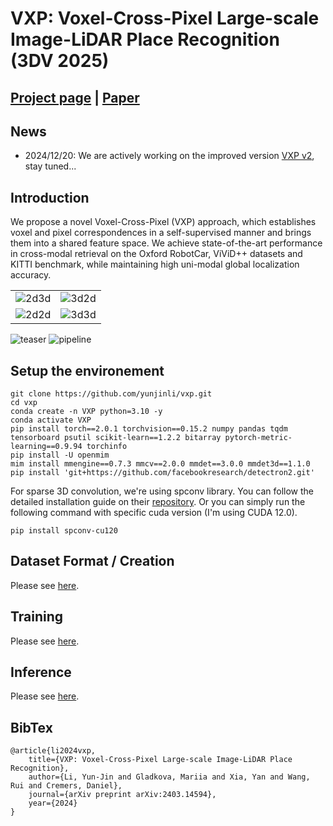 # VXP: Voxel-Cross-Pixel Large-scale Image-LiDAR Place Recognition (3DV 2025)

## [Project page](https://yunjinli.github.io/projects-vxp/) | [Paper](https://arxiv.org/abs/2403.14594)
## News
- 2024/12/20: We are actively working on the improved version [VXP v2](https://hip-fin-125.notion.site/VXP-v2-1ba767bfef4280a2ac7be375e0a933f1?pvs=4), stay tuned...
## Introduction
We propose a novel Voxel-Cross-Pixel (VXP) approach, which establishes voxel and pixel correspondences in a self-supervised manner and brings them into a shared feature space. We achieve state-of-the-art performance in cross-modal retrieval on the Oxford RobotCar, ViViD++ datasets and KITTI benchmark, while maintaining high uni-modal global localization accuracy.

|                                               |                                               |
| --------------------------------------------- | --------------------------------------------- |
| ![2d3d](/assets/day1_evening_video_2D-3D.gif) | ![3d2d](/assets/day1_evening_video_3D-2D.gif) |
| ![2d2d](/assets/day1_evening_video_2D-2D.gif) | ![3d3d](/assets/day1_evening_video_3D-3D.gif) |

![teaser](assets/teaser_figure.jpg)
![pipeline](assets/pipeline.jpg)

## Setup the environement

```
git clone https://github.com/yunjinli/vxp.git
cd vxp
conda create -n VXP python=3.10 -y
conda activate VXP
pip install torch==2.0.1 torchvision==0.15.2 numpy pandas tqdm tensorboard psutil scikit-learn==1.2.2 bitarray pytorch-metric-learning==0.9.94 torchinfo
pip install -U openmim
mim install mmengine==0.7.3 mmcv==2.0.0 mmdet==3.0.0 mmdet3d==1.1.0
pip install 'git+https://github.com/facebookresearch/detectron2.git'
```

For sparse 3D convolution, we're using spconv library. You can follow the detailed installation guide on their [repository](https://github.com/traveller59/spconv). Or you can simply run the following command with specific cuda version (I'm using CUDA 12.0).

```
pip install spconv-cu120
```

## Dataset Format / Creation

Please see [here](./docs/dataset_format.md).

## Training

Please see [here](./docs/training.md).

## Inference

Please see [here](./docs/inference.md).

## BibTex

```
@article{li2024vxp,
    title={VXP: Voxel-Cross-Pixel Large-scale Image-LiDAR Place Recognition},
    author={Li, Yun-Jin and Gladkova, Mariia and Xia, Yan and Wang, Rui and Cremers, Daniel},
    journal={arXiv preprint arXiv:2403.14594},
    year={2024}
}
```
